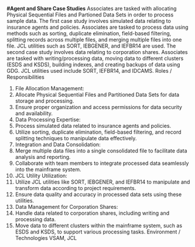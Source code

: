 **#Agent and Share Case Studies**
Associates are tasked with allocating Physical Sequential Files and Partioned Data Sets in order to process sample data.
The first case study involves simulated data relating to insurance agents and policies. Associates are tasked to process data using methods
such as sorting, duplicate elimination, field-based filtering, splitting records across multiple files, and merging multiple files into one file. JCL
utilities such as SORT, IEBGENER, and IEFBR14 are used.
The second case study involves data relating to corporation shares. Associates are tasked with writing/processing data, moving data to
different clusters (ESDS and KSDS), building indexes, and creating backups of data using GDG. JCL utilities used include SORT, IEFBR14,
and IDCAMS.
Roles / Responsibilities
1. File Allocation Management:
1. Allocate Physical Sequential Files and Partitioned Data Sets for data storage and processing.
2. Ensure proper organization and access permissions for data security and availability.
2. Data Processing Expertise:
1. Process simulated data related to insurance agents and policies.
2. Utilize sorting, duplicate elimination, field-based filtering, and record splitting techniques to
manipulate data effectively.
3. Integration and Data Consolidation:
1. Merge multiple data files into a single consolidated file to facilitate data analysis and reporting.
2. Collaborate with team members to integrate processed data seamlessly into the mainframe system.
4. JCL Utility Utilization:
1. Utilize JCL utilities like SORT, IEBGENER, and IEFBR14 to manipulate and transform data according
to project requirements.
2. Ensure data quality and accuracy in processed data sets using these utilities.
5. Data Management for Corporation Shares:
1. Handle data related to corporation shares, including writing and processing data.
2. Move data to different clusters within the mainframe system, such as ESDS and KSDS, to support
various processing tasks.
Environment / Technologies
VSAM, JCL
